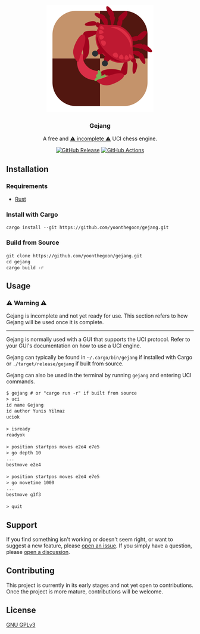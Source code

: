<!--suppress HtmlDeprecatedAttribute -->
<div align="center">

![Gejang Logo][gejang-logo]

### Gejang

A free and <ins>⚠️ incomplete ⚠️</ins> UCI chess engine.

[![GitHub Release][github-release]][latest-release]
[![GitHub Actions][github-actions-workflow-status]][github-actions]

</div>

## Installation

### Requirements

- [Rust][rust-install]

### Install with Cargo

```shell
cargo install --git https://github.com/yoonthegoon/gejang.git
```

### Build from Source

```shell
git clone https://github.com/yoonthegoon/gejang.git
cd gejang
cargo build -r
```

## Usage

### ⚠️ Warning ⚠️

Gejang is incomplete and not yet ready for use.
This section refers to how Gejang will be used once it is complete.

---

Gejang is normally used with a GUI that supports the UCI protocol.
Refer to your GUI's documentation on how to use a UCI engine.

Gejang can typically be found in `~/.cargo/bin/gejang` if installed with Cargo or `./target/release/gejang` if built
from source.

Gejang can also be used in the terminal by running `gejang` and entering UCI commands.

```shell
$ gejang # or "cargo run -r" if built from source
> uci
id name Gejang
id author Yunis Yilmaz
uciok

> isready
readyok

> position startpos moves e2e4 e7e5
> go depth 10
...
bestmove e2e4

> position startpos moves e2e4 e7e5
> go movetime 1000
...
bestmove g1f3

> quit
```

## Support

If you find something isn't working or doesn't seem right, or want to suggest a new feature,
please [open an issue][new-issue].
If you simply have a question, please [open a discussion][new-discussion].

## Contributing

This project is currently in its early stages and not yet open to contributions.
Once the project is more mature, contributions will be welcome.

## License

[GNU GPLv3][license]


[gejang-logo]: /assets/logo.svg

[github-release]: https://img.shields.io/github/v/release/yoonthegoon/gejang?include_prereleases

[latest-release]: https://github.com/yoonthegoon/gejang/releases/latest

[github-actions-workflow-status]: https://img.shields.io/github/actions/workflow/status/yoonthegoon/gejang/rust.yml

[github-actions]: https://github.com/yoonthegoon/gejang/actions

[rust-install]: https://www.rust-lang.org/tools/install

[new-issue]: https://github.com/yoonthegoon/gejang/issues/new/choose

[new-discussion]: https://github.com/yoonthegoon/gejang/discussions/new/choose

[license]: LICENSE
